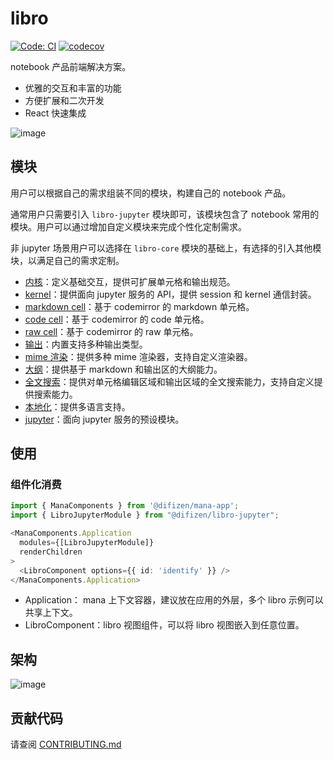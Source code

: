 # libro

[![Code: CI](https://github.com/difizen/libro/actions/workflows/ci.yml/badge.svg)](https://github.com/difizen/libro/actions/workflows/ci.yml)
[![codecov](https://codecov.io/gh/difizen/libro/graph/badge.svg?token=8LWLNZK78Z)](https://codecov.io/gh/difizen/libro)

notebook 产品前端解决方案。

- 优雅的交互和丰富的功能
- 方便扩展和二次开发
- React 快速集成

![image](https://mdn.alipayobjects.com/huamei_hdnzbp/afts/img/A*jfLFTqY-l6EAAAAAAAAAAAAADjOxAQ/original)

## 模块

用户可以根据自己的需求组装不同的模块，构建自己的 notebook 产品。

通常用户只需要引入 `libro-jupyter` 模块即可，该模块包含了 notebook 常用的模块。用户可以通过增加自定义模块来完成个性化定制需求。

非 jupyter 场景用户可以选择在 `libro-core` 模块的基础上，有选择的引入其他模块，以满足自己的需求定制。

- [内核](./packages/libro-core/README.md)：定义基础交互，提供可扩展单元格和输出规范。
- [kernel](./packages/libro-kernel/README.md)：提供面向 jupyter 服务的 API，提供 session 和 kernel 通信封装。
- [markdown cell](./packages/libro-codemirror-markdown-cell/README.md)：基于 codemirror 的 markdown 单元格。
- [code cell](./packages/libro-codemirror-code-cell/README.md)：基于 codemirror 的 code 单元格。
- [raw cell](./packages/libro-codemirror-raw-cell/README.md)：基于 codemirror 的 raw 单元格。
- [输出](./packages/libro-output/README.md)：内置支持多种输出类型。
- [mime 渲染](./packages/libro-rendermime/README.md)：提供多种 mime 渲染器，支持自定义渲染器。
- [大纲](./packages/libro-toc/README.md)：提供基于 markdown 和输出区的大纲能力。
- [全文搜索](./packages/libro-search/README.md)：提供对单元格编辑区域和输出区域的全文搜索能力，支持自定义提供搜索能力。
- [本地化](./packages/libro-l10n/README.md)：提供多语言支持。
- [jupyter](./packages/libro-jupyter/README.md)：面向 jupyter 服务的预设模块。

## 使用

### 组件化消费

```typescript
import { ManaComponents } from '@difizen/mana-app';
import { LibroJupyterModule } from "@difizen/libro-jupyter";

<ManaComponents.Application
  modules={[LibroJupyterModule]}
  renderChildren
>
  <LibroComponent options={{ id: 'identify' }} />
</ManaComponents.Application>
```

- Application： mana 上下文容器，建议放在应用的外层，多个 libro 示例可以共享上下文。
- LibroComponent：libro 视图组件，可以将 libro 视图嵌入到任意位置。

## 架构

![image](https://mdn.alipayobjects.com/huamei_hdnzbp/afts/img/A*Xz3vS5pmNzwAAAAAAAAAAAAADjOxAQ/original)

## 贡献代码

请查阅 [CONTRIBUTING.md](./CONTRIBUTING.md)
